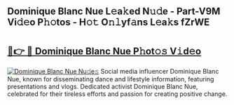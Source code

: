 ## Dominique Blanc Nue L𝚎a𝚔ed N𝚞𝚍e - Part-V9M Vi𝚍𝚎o P𝚑𝚘tos - H𝚘𝚝 O𝚗𝚕yf𝚊ns L𝚎a𝚔s fZrWE

# <h2><a href="http://kfen316.oniu.top/?m=Dominique+Blanc+Nue">🔗👉 🔴 Dominique Blanc Nue P𝚑ot𝚘𝚜 V𝚒d𝚎o</a></h2>

[![Dominique Blanc Nue Nu𝚍e𝚜](https://i.imgur.com/0qMVB7G.gif)](http://kfen316.oniu.top/?m=Dominique+Blanc+Nue)
Social media influencer Dominique Blanc Nue, known for disseminating dance and lifestyle information, featuring presentations and vlogs. Dedicated activist Dominique Blanc Nue, celebrated for their tireless efforts and passion for creating positive change.  
